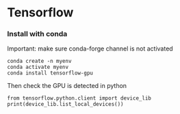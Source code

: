 # Tensorflow

### Install with conda
Important: make sure conda-forge channel is not activated
```
conda create -n myenv
conda activate myenv
conda install tensorflow-gpu
```
Then check the GPU is detected in python
```
from tensorflow.python.client import device_lib 
print(device_lib.list_local_devices())
```
